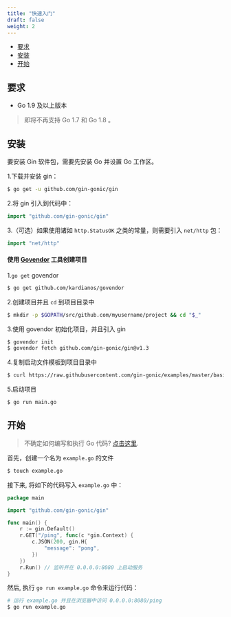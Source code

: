 ```yaml
---
title: "快速入门"
draft: false
weight: 2
---
```


- [要求](#要求)
- [安装](#安装)
- [开始](#开始)

## 要求

- Go 1.9 及以上版本

> 即将不再支持 Go 1.7 和 Go 1.8 。

## 安装

要安装 Gin 软件包，需要先安装 Go 并设置 Go 工作区。

1.下载并安装 gin：

```sh
$ go get -u github.com/gin-gonic/gin
```

2.将 gin 引入到代码中：

```go
import "github.com/gin-gonic/gin"
```

3.（可选）如果使用诸如 `http.StatusOK` 之类的常量，则需要引入 `net/http` 包：

```go
import "net/http"
```

#### 使用 [Govendor](https://github.com/kardianos/govendor) 工具创建项目

1.`go get` govendor

```sh
$ go get github.com/kardianos/govendor
```
2.创建项目并且 `cd` 到项目目录中

```sh
$ mkdir -p $GOPATH/src/github.com/myusername/project && cd "$_"
```

3.使用 govendor 初始化项目，并且引入 gin

```sh
$ govendor init
$ govendor fetch github.com/gin-gonic/gin@v1.3
```

4.复制启动文件模板到项目目录中

```sh
$ curl https://raw.githubusercontent.com/gin-gonic/examples/master/basic/main.go > main.go
```

5.启动项目

```sh
$ go run main.go
```

## 开始

> 不确定如何编写和执行 Go 代码? [点击这里](https://golang.org/doc/code.html).

首先，创建一个名为 `example.go` 的文件

```sh
$ touch example.go
```

接下来, 将如下的代码写入 `example.go` 中：

```go
package main

import "github.com/gin-gonic/gin"

func main() {
	r := gin.Default()
	r.GET("/ping", func(c *gin.Context) {
		c.JSON(200, gin.H{
			"message": "pong",
		})
	})
	r.Run() // 监听并在 0.0.0.0:8080 上启动服务
}
```

然后, 执行 `go run example.go` 命令来运行代码：

```sh
# 运行 example.go 并且在浏览器中访问 0.0.0.0:8080/ping
$ go run example.go
```
